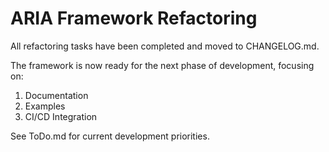 # ARIA Framework Refactoring

All refactoring tasks have been completed and moved to CHANGELOG.md.

The framework is now ready for the next phase of development, focusing on:
1. Documentation
2. Examples
3. CI/CD Integration

See ToDo.md for current development priorities.